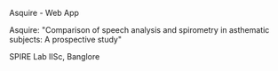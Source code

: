 Asquire - Web App

Asquire: "Comparison of speech analysis and spirometry in asthematic subjects: A prospective study"

SPIRE Lab IISc, Banglore